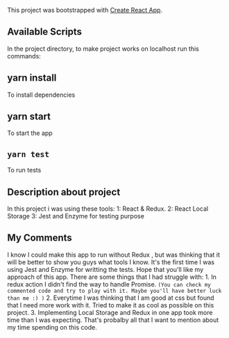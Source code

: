 This project was bootstrapped with [Create React App](https://github.com/facebook/create-react-app).

## Available Scripts

In the project directory, to make project works on localhost run this commands:
## yarn install 
To install dependencies
## yarn start 
To start the app 
## `yarn test`
To run tests

## Description about project
In this project i was using these tools:
    1: React & Redux.
    2: React Local Storage
    3: Jest and Enzyme for testing purpose

## My Comments 
I know I could make this app to run without Redux , but was thinking that it will be better to show you guys 
what tools I know. It's the first time I was using Jest and Enzyme for writting the tests. Hope that you'll like my approach of this app. 
There are some things that I had struggle with:
        1. In redux action I didn't find the way to handle Promise. `(You can check my commented code and try to play with it. Maybe you'll have better luck than me :) )`
        2. Everytime I was thinking that I am good at css but found that I need more work with it. Tried to make it as cool as possible on this project.
        3. Implementing Local Storage and Redux in one app took more time than I was expecting. 
That's probalby all that I want to mention about my time spending on this code.